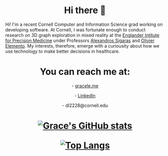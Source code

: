 <h1 align="center">
Hi there 👋
</h1>

<p align="left">
Hi! I'm a recent Cornell Computer and Information Science grad working on developing software. At Cornell, I was fortunate enough to conduct research on 3D graph exploration in mixed reality at the <a href="https://eipm.weill.cornell.edu/">Englander Intitute for Precision Medicine</a> under Professors  <a href="https://eipm.weill.cornell.edu/team/alex-sigaras/">Alexandros Sigaras</a> and <a href="https://eipm.weill.cornell.edu/team/olivier-elemento-3/">Olivier Elemento</a>. My interests, therefore, emerge with a curiousity about how we use technology to make better decisions in healthcare.
</p>

<h1 align="center">
You can reach me at:
</h1>

<p align="center">
 - <a href="https://www.gracele.me/">gracele.me</a>   
 </p>
 
 <p align="center">
 - <a href="https://www.linkedin.com/in/grace-le-536139100/">LinkedIn</a>   
 </p>
 
  <p align="center">
 -  dl2228@cornell.edu
 </p>

 
<h1 align="center">


[![Grace's GitHub stats](https://github-readme-stats.vercel.app/api?username=lpqdao)](https://github.com/lpqdao/github-readme-stats)


[![Top Langs](https://github-readme-stats.vercel.app/api/top-langs/?username=lpqdao)](https://github.com/lpqdao/github-readme-stats)

</h1>
<!--
**lpqdao/lpqdao** is a ✨ _special_ ✨ repository because its `README.md` (this file) appears on your GitHub profile.

Here are some ideas to get you started:

- 🔭 I’m currently working on ...
- 🌱 I’m currently learning ...
- 👯 I’m looking to collaborate on ...
- 🤔 I’m looking for help with ...
- 💬 Ask me about ...
- 📫 How to reach me: ...
- 😄 Pronouns: ...
- ⚡ Fun fact: ...
-->
